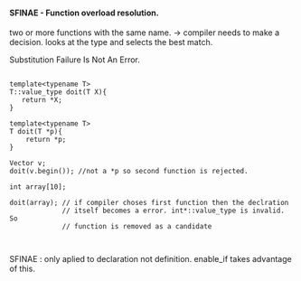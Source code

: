 #### SFINAE - Function overload resolution.

two or more functions with the same name. -> compiler needs to make a
decision. looks at the type and selects the best match.

Substitution Failure Is Not An Error.


```

template<typename T>
T::value_type doit(T X){    
   return *X; 
}

template<typename T>
T doit(T *p){
    return *p;    
}

Vector v;
doit(v.begin()); //not a *p so second function is rejected.

int array[10];

doit(array); // if compiler choses first function then the declration
             // itself becomes a error. int*::value_type is invalid. So
             // function is removed as a candidate



```

SFINAE : only aplied to declaration not definition. enable_if takes
advantage of this.


